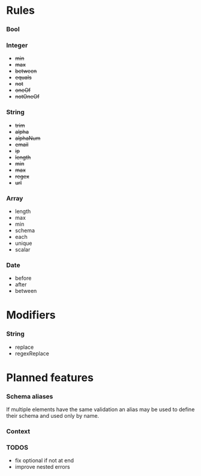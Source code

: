 # Rules

### Bool

### Integer
- ~~min~~
- ~~max~~
- ~~between~~
- ~~equals~~
- ~~not~~
- ~~oneOf~~
- ~~notOneOf~~

### String
- ~~trim~~
- ~~alpha~~
- ~~alphaNum~~
- ~~email~~
- ~~ip~~
- ~~length~~
- ~~min~~
- ~~max~~
- ~~regex~~
- ~~url~~

### Array
- length
- max
- min
- schema
- each
- unique
- scalar

### Date
- before
- after
- between

# Modifiers
### String
- replace
- regexReplace

# Planned features
### Schema aliases
If multiple elements have the same validation an alias may be used to define their schema and used only by name.

### Context



### TODOS
* fix optional if not at end
* improve nested errors